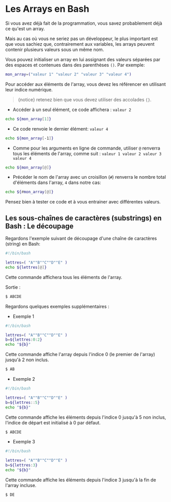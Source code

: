 # Les Arrays en Bash

Si vous avez déjà fait de la programmation, vous savez probablement déjà ce qu'est un array. 

Mais au cas où vous ne seriez pas un développeur, le plus important est que vous sachiez que, contrairement aux variables, les arrays peuvent contenir plusieurs valeurs sous un même nom.

Vous pouvez initialiser un array en lui assignant des valeurs séparées par des espaces et contenues dans des parenthèses `()`. Par exemple:

```bash
mon_array=("valeur 1" "valeur 2" "valeur 3" "valeur 4")
```

Pour accéder aux éléments de l'array, vous devez les référencer en utilisant leur indice numérique.

>{notice} retenez bien que vous devez utiliser des accolades `{}`.

* Accéder à un seul élément, ce code affichera : `valeur 2`

```bash
echo ${mon_array[1]}
```

* Ce code renvoie le dernier élément: `valeur 4`

```bash
echo ${mon_array[-1]}
```

* Comme pour les arguments en ligne de commande, utiliser `@` renverra tous les éléments de l'array, comme suit : `valeur 1 valeur 2 valeur 3 valeur 4`

```bash
echo ${mon_array[@]}
```

* Précéder le nom de l'array avec un croisillon (`#`) renverra le nombre total d'éléments dans l'array, `4` dans notre cas:

```bash
echo ${#mon_array[@]}
```

Pensez bien à tester ce code et à vous entrainer avec différentes valeurs.

## Les sous-chaînes de caractères (substrings) en Bash : Le découpage

Regardons l'exemple suivant de découpage d'une chaîne de caractères (string) en Bash:

```bash
#!/bin/bash

lettres=( "A""B""C""D""E" ) 
echo ${lettres[@]}
```

Cette commande affichera tous les éléments de l'array.

Sortie :

```bash
$ ABCDE
```


Regardons quelques exemples supplémentaires :

- Exemple 1  

```bash
#!/bin/bash

lettres=( "A""B""C""D""E" ) 
b=${lettres:0:2}
echo "${b}"
```

Cette commande affiche l'array depuis l'indice 0 (le premier de l'array) jusqu'à 2 non inclus.

```bash
$ AB
```
 
- Exemple 2

```bash
#!/bin/bash

lettres=( "A""B""C""D""E" ) 
b=${lettres::5}
echo "${b}"
```

Cette commande affiche les éléments depuis l'indice 0 jusqu'à 5 non inclus, l'indice de départ est initialisé à 0 par défaut.

```bash
$ ABCDE
```

- Exemple 3

```bash
#!/bin/bash

lettres=( "A""B""C""D""E" ) 
b=${lettres:3}
echo "${b}"
```

Cette commande affiche les éléments depuis l'indice 3 jusqu'à la fin de l'array incluse.

 ```bash
 $ DE
 ```
